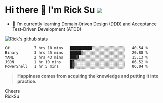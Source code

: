 # Hi there 👋 I'm Rick Su ![](https://komarev.com/ghpvc/?username=ricksu978)
<!--
**ricksu978/ricksu978** is a ✨ _special_ ✨ repository because its `README.md` (this file) appears on your GitHub profile.

Here are some ideas to get you started:

- 🔭 I’m currently working on ...
-->
- 🌱 I’m currently learning Domain-Driven Design (DDD) and Acceptance Test-Driven Development (ATDD)
<!--
- 👯 I’m looking to collaborate on ...
- 🤔 I’m looking for help with ...
- 💬 Ask me about ...
- 📫 How to reach me: ...
- 😄 Pronouns: ...
- ⚡ Fun fact: ...
-->
[![Rick's github stats](https://github-readme-stats.vercel.app/api?username=ricksu978&theme=dark)](https://github.com/ricksu978/ricksu978)

<!--START_SECTION:waka-->

```txt
C#           7 hrs 18 mins   ██████████░░░░░░░░░░░░░░░   40.54 %
Binary       3 hrs 45 mins   █████▒░░░░░░░░░░░░░░░░░░░   20.88 %
YAML         2 hrs 43 mins   ███▓░░░░░░░░░░░░░░░░░░░░░   15.13 %
JSON         1 hr 10 mins    █▓░░░░░░░░░░░░░░░░░░░░░░░   06.52 %
PowerShell   1 hr 5 mins     █▓░░░░░░░░░░░░░░░░░░░░░░░   06.04 %
```

<!--END_SECTION:waka-->

> **Happiness comes from acquiring the knowledge and putting it into practice.**

Cheers  
RickSu 
